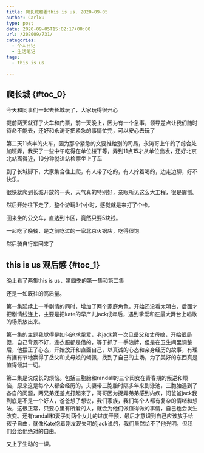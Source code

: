 ```yaml
---
title: 爬长城和看this is us. 2020-09-05
author: Carlxu
type: post
date: 2020-09-05T15:02:17+00:00
url: /202009/731/
categories:
  - 个人日记
  - 生活笔记
tags:
  - this is us

---
```

## 爬长城 {#toc_0}

今天和同事们一起去长城玩了，大家玩得很开心

提前两天就订了火车和门票，前一天晚上，因为有一个急事，领导差点让我们随时待命不能去，还好和永涛哥把紧急的事情忙完，可以安心去玩了

<!--more-->

第二天11点半的火车，因为那个紧急的文要推给别的司局，永涛哥上午约了综合处加班弄，我买了一些中午吃得在单位楼下等，弄到11点15才从单位出发，还好北京北站离得近，10分钟就进站检票坐上了车

到了长城脚下，大家集合往上爬，有人带了吃的，有人拧着喝的，边走边聊，好不快乐。

很快就爬到长城开放的一头，天气真的特别好，亲眼所见这么大工程，很是震憾。

然后开始往下走了，整个游玩3个小时，感觉就是来打了个卡。

回来坐的公交车，直达到市区，竟然只要5块钱。

一起吃了晚餐，是之前吃过的一家北京火锅店，吃得很饱

然后骑自行车回来了

## this is us 观后感 {#toc_1}

晚上看了两集this is us，第四季的第一集和第二集

还是一如既往的高质量。

第一集延续上一季剧情的同时，增加了两个家庭角色，开始还没看太明白，后面才把剧情线连上，主要是把kate的早产儿jack成年后，遇到挚爱和在最大舞台上唱歌的场景放出来。

第一集的主题我觉得是如何追求挚爱，老jack第一次见岳父和丈母娘，开始很局促，自己背景不好，连衣服都是借的，等于抓了一手浪牌，但是在卫生间里调整后，他摆正了心态，开始放开和直面自己，以真诚的心态和亲身经历的故事，有理有据有节地赢得了岳父和丈母娘的倾佩，找到了自己的主场，为了美好的东西真是值得倾其一切。

第二集是说成长的烦恼。包括三胞胎和randall的三个闺女在青春期的叛逆和烦恼，原来这是每个人都会经历的。夫妻带三胞胎时隔多年来到泳池，三胞胎遇到了各自的问题，两兄弟还差点打起来了，哥哥因为捉弄弟弟感到内疚，问爸爸jack我到底是不是一个好人，爸爸想了想说，我们家族，我们每个人都有复杂的情绪和想法，这很正常，只要心里有所爱的人，就会为他们做值得做的事情，自己也会发生改变。还有randall和妻子对两个女儿的过度干预，最后才意识到自己应该放手给孩子自由，就像Kate抱着刚发现失明的jack说的，我们虽然给不了他光明，但我们会给他绝对的自由。

又上了生动的一课。